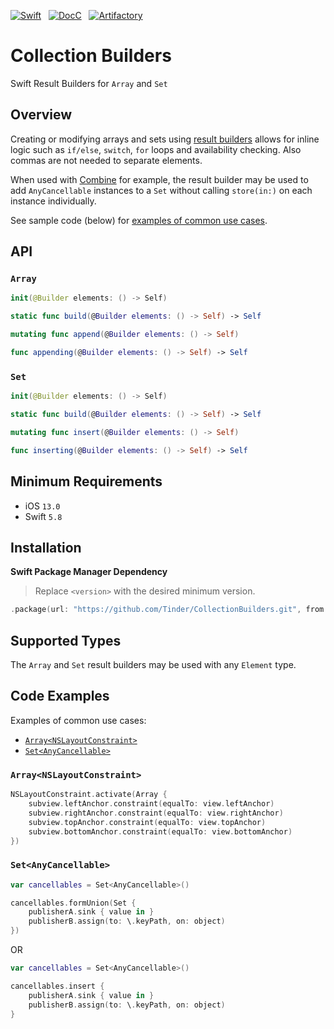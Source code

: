 [![Swift](https://github.com/Tinder/CollectionBuilders/actions/workflows/swift.yml/badge.svg?event=push)](https://github.com/Tinder/CollectionBuilders/actions/workflows/swift.yml)
&nbsp;
[![DocC](https://github.com/Tinder/CollectionBuilders/actions/workflows/docc.yml/badge.svg?event=push)](https://github.com/Tinder/CollectionBuilders/actions/workflows/docc.yml)
&nbsp;
[![Artifactory](https://github.com/Tinder/CollectionBuilders/actions/workflows/artifactory.yml/badge.svg?event=push)](https://github.com/Tinder/CollectionBuilders/actions/workflows/artifactory.yml)

# Collection Builders

Swift Result Builders for `Array` and `Set`

## Overview

Creating or modifying arrays and sets using [result builders](https://docs.swift.org/swift-book/documentation/the-swift-programming-language/advancedoperators#Result-Builders) allows for inline logic such as `if/else`, `switch`, `for` loops and availability checking. Also commas are not needed to separate elements. 

When used with [Combine](https://developer.apple.com/documentation/combine) for example, the result builder may be used to add `AnyCancellable` instances to a `Set` without calling `store(in:)` on each instance individually.

See sample code (below) for [examples of common use cases](#code-examples).

## API

### `Array`

```swift
init(@Builder elements: () -> Self)
```

```swift
static func build(@Builder elements: () -> Self) -> Self
```

```swift
mutating func append(@Builder elements: () -> Self)
```

```swift
func appending(@Builder elements: () -> Self) -> Self
```

### `Set`

```swift
init(@Builder elements: () -> Self)
```

```swift
static func build(@Builder elements: () -> Self) -> Self
```

```swift
mutating func insert(@Builder elements: () -> Self)
```

```swift
func inserting(@Builder elements: () -> Self) -> Self
```

## Minimum Requirements

- iOS `13.0`
- Swift `5.8`

## Installation

**Swift Package Manager Dependency**

> Replace `<version>` with the desired minimum version.

```swift
.package(url: "https://github.com/Tinder/CollectionBuilders.git", from: "<version>")
```

## Supported Types

The `Array` and `Set` result builders may be used with any `Element` type.

## Code Examples

Examples of common use cases:

- [`Array<NSLayoutConstraint>`](#arraynslayoutconstraint)
- [`Set<AnyCancellable>`](#setanycancellable)

### `Array<NSLayoutConstraint>`

```swift
NSLayoutConstraint.activate(Array {
    subview.leftAnchor.constraint(equalTo: view.leftAnchor)
    subview.rightAnchor.constraint(equalTo: view.rightAnchor)
    subview.topAnchor.constraint(equalTo: view.topAnchor)
    subview.bottomAnchor.constraint(equalTo: view.bottomAnchor)
})
```

### `Set<AnyCancellable>`

```swift
var cancellables = Set<AnyCancellable>()

cancellables.formUnion(Set {
    publisherA.sink { value in }
    publisherB.assign(to: \.keyPath, on: object)
})
```

OR

```swift
var cancellables = Set<AnyCancellable>()

cancellables.insert {
    publisherA.sink { value in }
    publisherB.assign(to: \.keyPath, on: object)
}
```

